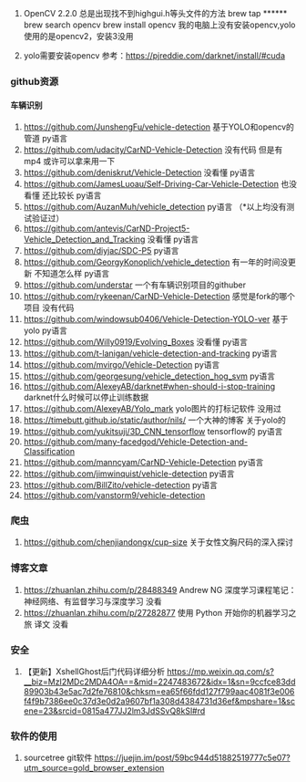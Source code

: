 1. OpenCV 2.2.0 总是出现找不到highgui.h等头文件的方法
brew tap ******
brew search opencv
brew install opencv
我的电脑上没有安装opencv,yolo使用的是opencv2，安装3没用

2. yolo需要安装opencv
参考：https://pjreddie.com/darknet/install/#cuda

### github资源

#### 车辆识别

1. https://github.com/JunshengFu/vehicle-detection 基于YOLO和opencv的管道 py语言
2. https://github.com/udacity/CarND-Vehicle-Detection 没有代码 但是有mp4 或许可以拿来用一下
3. https://github.com/deniskrut/Vehicle-Detection 没看懂 py语言
4. https://github.com/JamesLuoau/Self-Driving-Car-Vehicle-Detection 也没看懂 还比较长 py语言
5. https://github.com/AuzanMuh/vehicle_detection py语言
（*以上均没有测试验证过）
6. https://github.com/antevis/CarND-Project5-Vehicle_Detection_and_Tracking 没看懂 py语言
7. https://github.com/diyjac/SDC-P5 py语言
8. https://github.com/GeorgyKonoplich/vehicle_detection 有一年的时间没更新 不知道怎么样 py语言
9. https://github.com/understar 一个有车辆识别项目的githuber
10. https://github.com/rykeenan/CarND-Vehicle-Detection 感觉是fork的哪个项目 没有代码
11. https://github.com/windowsub0406/Vehicle-Detection-YOLO-ver 基于yolo py语言
12. https://github.com/Willy0919/Evolving_Boxes 没看懂 py语言
13. https://github.com/t-lanigan/vehicle-detection-and-tracking py语言
14. https://github.com/mvirgo/Vehicle-Detection py语言
15. https://github.com/georgesung/vehicle_detection_hog_svm py语言
16. https://github.com/AlexeyAB/darknet#when-should-i-stop-training darknet什么时候可以停止训练数据
17. https://github.com/AlexeyAB/Yolo_mark yolo图片的打标记软件 没用过
18. https://timebutt.github.io/static/author/nils/ 一个大神的博客 关于yolo的
19. https://github.com/yukitsuji/3D_CNN_tensorflow tensorflow的 py语言
20. https://github.com/many-facedgod/Vehicle-Detection-and-Classification
21. https://github.com/manncyam/CarND-Vehicle-Detection py语言
22. https://github.com/jimwinquist/vehicle-detection py语言
23. https://github.com/BillZito/vehicle-detection py语言
24. https://github.com/vanstorm9/vehicle-detection

### 爬虫
1. https://github.com/chenjiandongx/cup-size 关于女性文胸尺码的深入探讨

### 博客文章

1. https://zhuanlan.zhihu.com/p/28488349 Andrew NG 深度学习课程笔记：神经网络、有监督学习与深度学习 没看
2. https://zhuanlan.zhihu.com/p/27282877 使用 Python 开始你的机器学习之旅 译文 没看

### 安全

1. 【更新】XshellGhost后门代码详细分析 https://mp.weixin.qq.com/s?__biz=MzI2MDc2MDA4OA==&mid=2247483672&idx=1&sn=9ccfce83dd89903b43e5ac7d2fe76810&chksm=ea65f66fdd127f799aac4081f3e006f4f9b7386ee0c37d3e0d2a9607bf1a308d4384731d36ef&mpshare=1&scene=23&srcid=0815a477JJ2lm3JdSSvQ8kSl#rd

### 软件的使用

1. sourcetree git软件 https://juejin.im/post/59bc944d51882519777c5e07?utm_source=gold_browser_extension